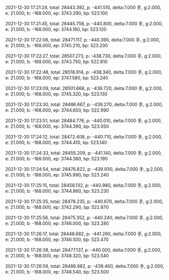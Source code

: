 2021-12-30 17:21:24, total: 28443.392, p: -441.510, delta:7.000 手, g:2.000, e: 21.000, b: -168.000, ep: 3743.290, bp: 523.100

2021-12-30 17:21:45, total: 28445.758, p: -440.800, delta:7.000 手, g:2.000, e: 21.000, b: -168.000, ep: 3744.160, bp: 523.120

2021-12-30 17:22:06, total: 28471.117, p: -440.390, delta:7.000 手, g:2.000, e: 21.000, b: -168.000, ep: 3745.210, bp: 523.200

2021-12-30 17:22:27, total: 28507.273, p: -438.730, delta:7.000 手, g:2.000, e: 21.000, b: -168.000, ep: 3743.750, bp: 522.810

2021-12-30 17:22:48, total: 28518.914, p: -438.340, delta:7.000 手, g:2.000, e: 21.000, b: -168.000, ep: 3747.580, bp: 523.240

2021-12-30 17:23:09, total: 28501.668, p: -439.720, delta:7.000 手, g:2.000, e: 21.000, b: -168.000, ep: 3745.320, bp: 523.130

2021-12-30 17:23:30, total: 28486.667, p: -439.270, delta:7.000 手, g:2.000, e: 21.000, b: -168.000, ep: 3744.650, bp: 522.990

2021-12-30 17:23:51, total: 28484.776, p: -440.010, delta:7.000 手, g:2.000, e: 21.000, b: -168.000, ep: 3744.390, bp: 523.050

2021-12-30 17:24:12, total: 28472.408, p: -440.710, delta:7.000 手, g:2.000, e: 21.000, b: -168.000, ep: 3744.410, bp: 523.140

2021-12-30 17:24:33, total: 28455.209, p: -441.140, delta:7.000 手, g:2.000, e: 21.000, b: -168.000, ep: 3744.380, bp: 523.190

2021-12-30 17:24:54, total: 28476.822, p: -439.930, delta:7.000 手, g:2.000, e: 21.000, b: -168.000, ep: 3745.990, bp: 523.240

2021-12-30 17:25:15, total: 28458.132, p: -440.980, delta:7.000 手, g:2.000, e: 21.000, b: -168.000, ep: 3744.860, bp: 523.230

2021-12-30 17:25:35, total: 28478.235, p: -440.670, delta:7.000 手, g:2.000, e: 21.000, b: -168.000, ep: 3742.290, bp: 522.870

2021-12-30 17:25:56, total: 28475.352, p: -440.240, delta:7.000 手, g:2.000, e: 21.000, b: -168.000, ep: 3746.000, bp: 523.280

2021-12-30 17:26:17, total: 28448.682, p: -441.260, delta:7.000 手, g:2.000, e: 21.000, b: -168.000, ep: 3746.500, bp: 523.470

2021-12-30 17:26:38, total: 28477.137, p: -440.000, delta:7.000 手, g:2.000, e: 21.000, b: -168.000, ep: 3748.320, bp: 523.540

2021-12-30 17:26:59, total: 28486.982, p: -439.460, delta:7.000 手, g:2.000, e: 21.000, b: -168.000, ep: 3748.540, bp: 523.500